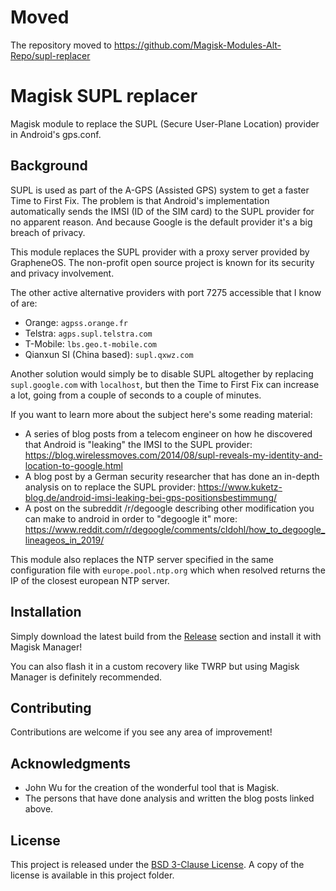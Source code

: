 # Moved

The repository moved to https://github.com/Magisk-Modules-Alt-Repo/supl-replacer

# Magisk SUPL replacer

Magisk module to replace the SUPL (Secure User-Plane Location) provider in Android's gps.conf.

## Background

SUPL is used as part of the A-GPS (Assisted GPS) system to get a faster Time to First Fix. The problem is that Android's implementation automatically sends the IMSI (ID of the SIM card) to the SUPL provider for no apparent reason. And because Google is the default provider it's a big breach of privacy.

This module replaces the SUPL provider with a proxy server provided by GrapheneOS. The non-profit open source project is known for its security and privacy involvement.

The other active alternative providers with port 7275 accessible that I know of are:

- Orange: `agpss.orange.fr`
- Telstra: `agps.supl.telstra.com`
- T-Mobile: `lbs.geo.t-mobile.com`
- Qianxun SI (China based): `supl.qxwz.com`

Another solution would simply be to disable SUPL altogether by replacing `supl.google.com` with `localhost`, but then the Time to First Fix can increase a lot, going from a couple of seconds to a couple of minutes.

If you want to learn more about the subject here's some reading material:

- A series of blog posts from a telecom engineer on how he discovered that Android is "leaking" the IMSI to the SUPL provider: <https://blog.wirelessmoves.com/2014/08/supl-reveals-my-identity-and-location-to-google.html>
- A blog post by a German security researcher that has done an in-depth analysis on to replace the SUPL provider: <https://www.kuketz-blog.de/android-imsi-leaking-bei-gps-positionsbestimmung/>
- A post on the subreddit /r/degoogle describing other modification you can make to android in order to "degoogle it" more: <https://www.reddit.com/r/degoogle/comments/cldohl/how_to_degoogle_lineageos_in_2019/>

This module also replaces the NTP server specified in the same configuration file with `europe.pool.ntp.org` which when resolved returns the IP of the closest european NTP server.

## Installation

Simply download the latest build from the [Release](https://github.com/Magisk-Modules-Alt-Repo/supl-replacer/releases) section and install it with Magisk Manager!

You can also flash it in a custom recovery like TWRP but using Magisk Manager is definitely recommended.

## Contributing

Contributions are welcome if you see any area of improvement!

## Acknowledgments

- John Wu for the creation of the wonderful tool that is Magisk.
- The persons that have done analysis and written the blog posts linked above.

## License

This project is released under the [BSD 3-Clause License](https://opensource.org/licenses/BSD-3-Clause). A copy of the license is available in this project folder.
